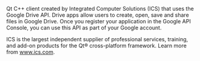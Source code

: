Qt C++ client created by Integrated Computer Solutions (ICS) that uses the Google Drive API. Drive apps allow users to create, open, save and share files in Google Drive. Once you register your application in the Google API Console, you can use this API as part of your Google account.

ICS is the largest independent supplier of professional services, training, and add-on products for the Qt® cross-platform framework. Learn more from www.ics.com.